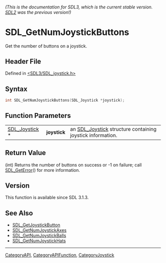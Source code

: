 ###### (This is the documentation for SDL3, which is the current stable version. [SDL2](https://wiki.libsdl.org/SDL2/) was the previous version!)
# SDL_GetNumJoystickButtons

Get the number of buttons on a joystick.

## Header File

Defined in [<SDL3/SDL_joystick.h>](https://github.com/libsdl-org/SDL/blob/main/include/SDL3/SDL_joystick.h)

## Syntax

```c
int SDL_GetNumJoystickButtons(SDL_Joystick *joystick);
```

## Function Parameters

|                                |              |                                                                            |
| ------------------------------ | ------------ | -------------------------------------------------------------------------- |
| [SDL_Joystick](SDL_Joystick) * | **joystick** | an [SDL_Joystick](SDL_Joystick) structure containing joystick information. |

## Return Value

(int) Returns the number of buttons on success or -1 on failure; call
[SDL_GetError](SDL_GetError)() for more information.

## Version

This function is available since SDL 3.1.3.

## See Also

- [SDL_GetJoystickButton](SDL_GetJoystickButton)
- [SDL_GetNumJoystickAxes](SDL_GetNumJoystickAxes)
- [SDL_GetNumJoystickBalls](SDL_GetNumJoystickBalls)
- [SDL_GetNumJoystickHats](SDL_GetNumJoystickHats)

----
[CategoryAPI](CategoryAPI), [CategoryAPIFunction](CategoryAPIFunction), [CategoryJoystick](CategoryJoystick)

